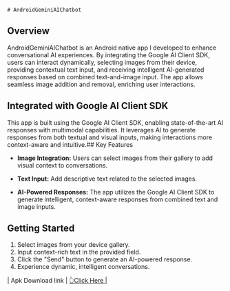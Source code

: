     # AndroidGeminiAIChatbot

## Overview

AndroidGeminiAIChatbot is an Android native app I developed to enhance conversational AI experiences. By integrating the Google AI Client SDK, users can interact dynamically, selecting images from their device, providing contextual text input, and receiving intelligent AI-generated responses based on combined text-and-image input. The app allows seamless image addition and removal, enriching user interactions.
## Integrated with Google AI Client SDK

This app is built using the Google AI Client SDK, enabling state-of-the-art AI responses with multimodal capabilities. It leverages AI to generate responses from both textual and visual inputs, making interactions more context-aware and intuitive.## Key Features

- **Image Integration:** Users can select images from their gallery to add visual context to conversations.

- **Text Input:** Add descriptive text related to the selected images.

- **AI-Powered Responses:** The app utilizes the Google AI Client SDK to generate intelligent, context-aware responses from combined text and image inputs.

## Getting Started

1. Select images from your device gallery.
2. Input context-rich text in the provided field.
3. Click the "Send" button to generate an AI-powered response.
4. Experience dynamic, intelligent conversations.

| Apk Download link  | [👆Click Here ](https://github.com/darkdevil3610/GeminiAiChatbot-app/raw/main/apk/android_gemini_ai_chatbot_app-debug.apk) |




